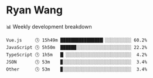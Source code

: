 # Ryan Wang

 <!-- waka-box start -->
📊 Weekly development breakdown
```text
Vue.js     🕓 15h49m ████████████████▎░░░░░░░░░░ 60.2%
JavaScript 🕓 5h50m  ██████░░░░░░░░░░░░░░░░░░░░░ 22.2%
TypeScript 🕓 1h5m   █▏░░░░░░░░░░░░░░░░░░░░░░░░░  4.2%
JSON       🕓 53m    ▉░░░░░░░░░░░░░░░░░░░░░░░░░░  3.4%
Other      🕓 53m    ▉░░░░░░░░░░░░░░░░░░░░░░░░░░  3.4%
```
<!-- Powered by https://github.com/YouEclipse/waka-box-go . -->
<!-- waka-box end -->